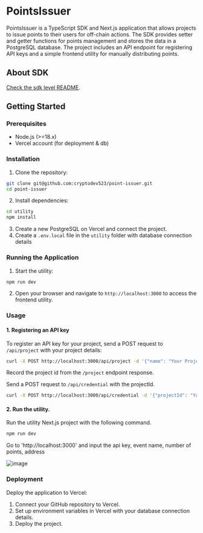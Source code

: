 # PointsIssuer

PointsIssuer is a TypeScript SDK and Next.js application that allows projects to issue points to their users for off-chain actions. 
The SDK provides setter and getter functions for points management and stores the data in a PostgreSQL database. 
The project includes an API endpoint for registering API keys and a simple frontend utility for manually distributing points.

## About SDK

[Check the sdk level README](https://github.com/cryptodev523/point-issuer/blob/main/sdk/README.md).

## Getting Started

### Prerequisites

- Node.js (>=18.x)
- Vercel account (for deployment & db)

### Installation

1. Clone the repository:
```bash
git clone git@github.com:cryptodev523/point-issuer.git
cd point-issuer
```

2. Install dependencies:
```bash
cd utility
npm install
```

3. Create a new PostgreSQL on Vercel and connect the project.
4. Create a `.env.local` file in the `utility` folder with database connection details

### Running the Application

1. Start the utility:
```bash
npm run dev
```

2. Open your browser and navigate to `http://localhost:3000` to access the frontend utility.

### Usage

#### 1. Registering an API key

To register an API key for your project, send a POST request to `/api/project` with your project details:

```bash
curl -X POST http://localhost:3000/api/project -d '{"name": "Your Project Name"}'
```

Record the project id from the `/project` endpoint response.

Send a POST request to `/api/credential` with the projectId.

```bash
curl -X POST http://localhost:3000/api/credential -d '{"projectId": "Your Project Id"}'
```

#### 2. Run the utility.

Run the utility Next.js project with the following command.
```bash
npm run dev
```

Go to 'http://localhost:3000' and input the api key, event name, number of points, address

![image](https://github.com/cryptodev523/point-issuer/assets/3051782/7ce24bfa-1c0d-43cf-8cb9-74af84af278d)


### Deployment

Deploy the application to Vercel:
1. Connect your GitHub repository to Vercel.
2. Set up environment variables in Vercel with your database connection details.
3. Deploy the project.
